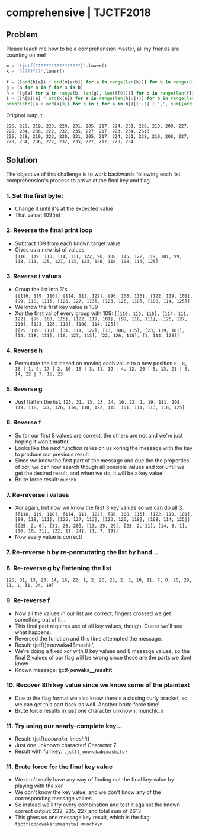 # comprehensive | TJCTF2018

## Problem

Please teach me how to be a comprehension master, all my friends are counting on me!

```python
m = 'tjctf{?????????????????}'.lower()
k = '????????'.lower()

f = [[ord(k[a]) ^ ord(m[a+b]) for a in range(len(k))] for b in range(0, len(m), len(k))]
g = [a for b in f for a in b]
h = [[g[a] for a in range(b, len(g), len(f[0]))] for b in range(len(f[0]))]
i = [[h[b][a] ^ ord(k[a]) for a in range(len(h[0]))] for b in range(len(h))]
print(str([a + ord(k[0]) for b in i for a in b])[1:-1] + ',', sum([ord(a) for a in m]))
```
Original output:
```
225, 228, 219, 223, 220, 231, 205, 217, 224, 231, 228, 210, 208, 227, 220, 234, 236, 222, 232, 235, 227, 217, 223, 234, 2613
225, 228, 219, 223, 220, 231, 205, 217, 224, 231, 228, 210, 208, 227, 220, 234, 236, 222, 232, 235, 227, 217, 223, 234
```
## Solution
The objective of this challenge is to work backwards following each list comprehension's process to arrive at the final key and flag. 

### 1. Set the first byte:
- Change it until it's at the expected value
- That value: 109(m)

### 2. Reverse the final print loop
- Subtract 109 from each known target value
- Gives us a new list of values:  
`[116, 119, 110, 114, 111, 122, 96, 108, 115, 122, 119, 101, 99, 118, 111, 125, 127, 113, 123, 126, 118, 108, 114, 125]`

### 3. Reverse i values
- Group the list into 3's  
`[[116, 119, 110], [114, 111, 122], [96, 108, 115], [122, 119, 101], [99, 118, 111], [125, 127, 113], [123, 126, 118], [108, 114, 125]]`
- We know the first key value is 109
- Xor the first val of every group with 109:
`[[116, 119, 110], [114, 111, 122], [96, 108, 115], [122, 119, 101], [99, 118, 111], [125, 127, 113], [123, 126, 118], [108, 114, 125]]`  
`[[25, 119, 110], [31, 111, 122], [13, 108, 115], [23, 119, 101], [14, 118, 111], [16, 127, 113], [22, 126, 118], [1, 114, 125]]`

### 4. Reverse h
- Permutate the list based on moving each value to a new position
`0, 8, 16 | 1, 9, 17 | 2, 10, 18 | 3, 11, 19 | 4, 12, 20 | 5, 13, 21 | 6, 14, 22 | 7, 15, 23`

### 5. Reverse g
- Just flatten the list.
`[25, 31, 13, 23, 14, 16, 22, 1, 19, 111, 108, 119, 118, 127, 126, 114, 110, 122, 115, 101, 111, 113, 118, 125]`

### 6. Reverse f
- So far our first 8 values are correct, the others are not and we're just hoping it won't matter.
- Looks like the next function relies on us xoring the message with the key to produce our previous result
- Since we know the first part of the message and due the the properties of xor, we can now search though all possible values and xor until we get the desired result, and when we do, it will be a key value!
- Brute force result: `munchk`

### 7. Re-reverse i values
- Xor again, but now we know the first 3 key values so we can do all 3.
`[[116, 119, 110], [114, 111, 122], [96, 108, 115], [122, 119, 101], [99, 118, 111], [125, 127, 113], [123, 126, 118], [108, 114, 125]]`  
`[[25, 2, 0], [31, 26, 20], [13, 25, 29], [23, 2, 11], [14, 3, 1], [16, 10, 31], [22, 11, 24], [1, 7, 19]]`
- Now every value is correct!

### 7. Re-reverse h by re-permutating the list by hand...

### 8. Re-reverse g by flattening the list
`[25, 31, 13, 23, 14, 16, 22, 1, 2, 26, 25, 2, 3, 10, 11, 7, 0, 20, 29, 11, 1, 31, 24, 19]`

### 9. Re-reverse f
- Now all the values in our list are correct, fingers crossed we get something out of it...
- This final part requires use of all key values, though. Guess we'll see what happens.
- Reversed the function and this time attempted the message.
- Result: tjctf{)>oowaka48mashit',
- We're doing a fixed xor with 8 key values and 8 message values, so the final 2 values of our flag will be wrong since those are the parts we dont know
- Known message: tjctf{__oowaka__mashit__

### 10. Recover 8th key value since we know some of the plaintext
- Due to the flag format we also know there's a closing curly bracket, so we can get this part back as well. Another brute force time!
- Brute force results in just one character unknown: munchk_n

### 11. Try using our nearly-complete key...
- Result: tjctf{_ooowaka_imashit_}
- Just one unknown character! Character 7.
- Result with full key: `tjctf{_ooowakabimashitq}`

### 11. Brute force for the final key value
- We don't really have any way of finding out the final key value by playing with the xor
- We don't know the key value, and we don't know any of the corresponding message values
- So instead we'll try every combination and test it against the known correct output: 232, 235, 227 and total sum of 2613
- This gives us one message:key result, which is the flag: `tjctf{oooowakarimashita} munchkyn`